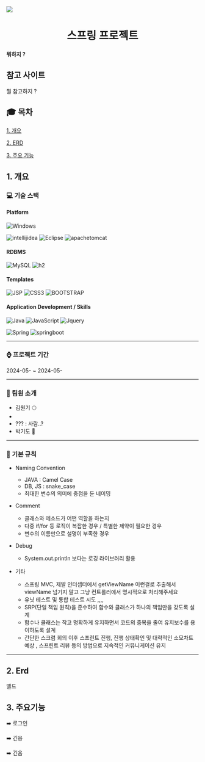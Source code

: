 <img src="https://img.shields.io/badge/github-181717?style=for-the-badge&logo=github&logoColor=white">

<div align="center">
  <h1>스프링 프로젝트</h1>
</div>


#### 뭐하지 ?

## 참고 사이트
뭘 참고하지 ?


## :mortar_board: 목차
[1. 개요](#1-개요)

[2. ERD](#2-erd)

[3. 주요 기능](#3-주요기능)


## 1. 개요
### :computer: 기술 스택
#### Platform
![Windows](https://img.shields.io/badge/Windows-0078D6?style=for-the-badge&logo=windows&logoColor=white)

![intellijidea](https://img.shields.io/badge/intellijidea-0078D6.svg?style=for-the-badge&logo=intellijidea&logoColor=black)
![Eclipse](https://img.shields.io/badge/Eclipse-0078D6.svg?style=for-the-badge&logo=Eclipse&logoColor=purple)
![apachetomcat](https://img.shields.io/badge/tomcat-0078D6.svg?style=for-the-badge&logo=apachetomcat&logoColor=yellow)
#### RDBMS
![MySQL](https://img.shields.io/badge/mysql-0078D6.svg?style=for-the-badge&logo=mysql&logoColor=white)
![h2](https://img.shields.io/badge/H2-0078D6.svg?style=for-the-badge&logo=postgresql&logoColor=white)
#### Templates
![JSP](https://img.shields.io/badge/JSP-0078D6.svg?style=for-the-badge&logo=Laravel&logoColor=white)
![CSS3](https://img.shields.io/badge/css3-0078D6.svg?style=for-the-badge&logo=css3&logoColor=white)
 ![BOOTSTRAP](https://img.shields.io/badge/Bootstrap-0078D6?style=for-the-badge&logo=bootstrap&logoColor=#7952B3)
#### Application Development / Skills
![Java](https://img.shields.io/badge/Java-0078D6?style=for-the-badge&logo=openjdk&logoColor=white)
![JavaScript](https://img.shields.io/badge/javascript-0078D6.svg?style=for-the-badge&logo=javascript&logoColor=%23F7DF1E)
 ![Jquery](https://img.shields.io/badge/jQuery-0078D6?style=for-the-badge&logo=jquery&logoColor=white)

 
![Spring](https://img.shields.io/badge/spring-%236DB33F.svg?style=for-the-badge&logo=spring&logoColor=white)
![springboot](https://img.shields.io/badge/springboot-%236DB33F.svg?style=for-the-badge&logo=springboot&logoColor=white)

 
<hr>

 ### :watch: 프로젝트 기간
 2024-05- ~ 2024-05-
 
<hr>

### :busts_in_silhouette: 팀원 소개
- 김원기  :full_moon:
- 
- ??? : 사람..?
- 박기도  :monkey:

<hr>

### :flags: 기본 규칙
- Naming Convention
  - JAVA : Camel Case
  - DB, JS : snake_case
  - 최대한 변수의 의미에 중점을 둔 네이밍
    
- Comment
  - 클래스와 메소드가 어떤 역할을 하는지
  - 다중 if/for 등 로직이 복잡한 경우 / 특별한 제약이 필요한 경우
  - 변수의 이름만으로 설명이 부족한 경우
 
- Debug
  - System.out.println 보다는 로깅 라이브러리 활용
 
- 기타
  - 스프링 MVC, 제발 인터셉터에서 getViewName 이런걸로 추출해서 viewName 넘기지 말고 그냥 컨트롤러에서 명시적으로 처리해주세요
  - 유닛 테스트 및 통합 테스트 시도 ,,,,
  - SRP(단일 책임 원칙)을 준수하여 함수와 클래스가 하나의 책임만을 갖도록 설계
  - 함수나 클래스는 작고 명확하게 유지하면서 코드의 중복을 줄여 유지보수를 용이하도록 설계
  -  간단한 스크럼 회의 이후 스프린트 진행, 진행 상태확인 및 대략적인 소모차트 예상 , 스프린트 리뷰 등의 방법으로 지속적인 커뮤니케이션 유지
 
<hr>
    
## 2. Erd
엘드


## 3. 주요기능
:arrow_right: 로그인 


:arrow_right: 긴응

:arrow_right: 긴음








